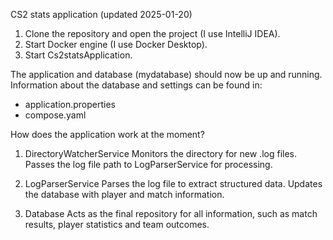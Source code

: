 CS2 stats application (updated 2025-01-20)

1. Clone the repository and open the project (I use IntelliJ IDEA).
2. Start Docker engine (I use Docker Desktop).
3. Start Cs2statsApplication.

The application and database (mydatabase) should now be up and running. 
Information about the database and settings can be found in: 
* application.properties
* compose.yaml

How does the application work at the moment? 

1. DirectoryWatcherService
   Monitors the directory for new .log files.
   Passes the log file path to LogParserService for processing.

2. LogParserService
   Parses the log file to extract structured data.
   Updates the database with player and match information.

3. Database
   Acts as the final repository for all information, such as match results, player statistics and team outcomes. 
